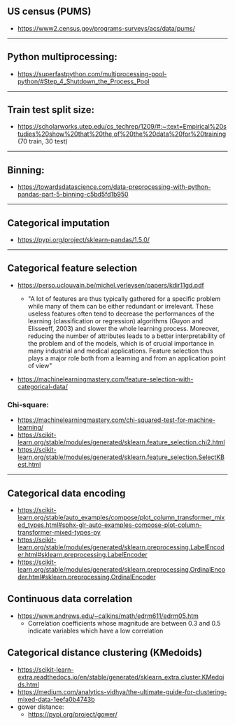 ## US census (PUMS)
- https://www2.census.gov/programs-surveys/acs/data/pums/

---

## Python multiprocessing: 
- https://superfastpython.com/multiprocessing-pool-python/#Step_4_Shutdown_the_Process_Pool

---

## Train test split size:
- https://scholarworks.utep.edu/cs_techrep/1209/#:~:text=Empirical%20studies%20show%20that%20the,of%20the%20data%20for%20training (70 train, 30 test)

---

## Binning:
- https://towardsdatascience.com/data-preprocessing-with-python-pandas-part-5-binning-c5bd5fd1b950

---

## Categorical imputation
- https://pypi.org/project/sklearn-pandas/1.5.0/

---

## Categorical feature selection
- https://perso.uclouvain.be/michel.verleysen/papers/kdir11gd.pdf
    - "A lot of features are thus typically
gathered for a specific problem while many of them
can be either redundant or irrelevant. These useless
features often tend to decrease the performances of
the learning (classification or regression) algorithms
(Guyon and Elisseeff, 2003) and slower the whole
learning process. Moreover, reducing the number of
attributes leads to a better interpretability of the problem and of the models, which is of crucial importance
in many industrial and medical applications. Feature
selection thus plays a major role both from a learning
and from an application point of view"

- https://machinelearningmastery.com/feature-selection-with-categorical-data/

### Chi-square:
- https://machinelearningmastery.com/chi-squared-test-for-machine-learning/
- https://scikit-learn.org/stable/modules/generated/sklearn.feature_selection.chi2.html
- https://scikit-learn.org/stable/modules/generated/sklearn.feature_selection.SelectKBest.html

---

## Categorical data encoding
- https://scikit-learn.org/stable/auto_examples/compose/plot_column_transformer_mixed_types.html#sphx-glr-auto-examples-compose-plot-column-transformer-mixed-types-py
- https://scikit-learn.org/stable/modules/generated/sklearn.preprocessing.LabelEncoder.html#sklearn.preprocessing.LabelEncoder
- https://scikit-learn.org/stable/modules/generated/sklearn.preprocessing.OrdinalEncoder.html#sklearn.preprocessing.OrdinalEncoder

## Continuous data correlation
- https://www.andrews.edu/~calkins/math/edrm611/edrm05.htm 
    - Correlation coefficients whose magnitude are between 0.3 and 0.5 indicate variables which have a low correlation

## Categorical distance clustering (KMedoids)
- https://scikit-learn-extra.readthedocs.io/en/stable/generated/sklearn_extra.cluster.KMedoids.html
- https://medium.com/analytics-vidhya/the-ultimate-guide-for-clustering-mixed-data-1eefa0b4743b
- gower distance:
    - https://pypi.org/project/gower/